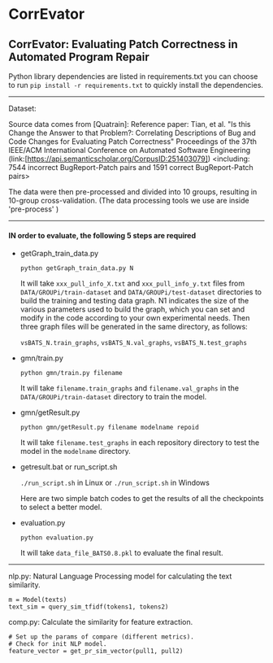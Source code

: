 # CorrEvator

## CorrEvator: Evaluating Patch Correctness in Automated Program Repair

Python library dependencies are listed in requirements.txt
you can choose to run `pip install -r requirements.txt` to quickly install the dependencies.

---
Dataset:

Source data comes from [Quatrain]: Reference paper: Tian, et al. "Is this Change the Answer to that Problem?: Correlating Descriptions of Bug and Code Changes for Evaluating Patch Correctness" 
Proceedings of the 37th IEEE/ACM International Conference on Automated Software Engineering (link:[https://api.semanticscholar.org/CorpusID:251403079])
<including: 7544 incorrect BugReport-Patch pairs and 1591 correct BugReport-Patch pairs>

The data were then pre-processed and divided into 10 groups, resulting in 10-group cross-validation. (The data processing tools we use are inside 'pre-process' )

---

#### **IN order to evaluate, the following 5 steps are required**

+ getGraph_train_data.py
    
    `python getGraph_train_data.py N`
    
    It will take `xxx_pull_info_X.txt` and `xxx_pull_info_y.txt` files from `DATA/GROUPi/train-dataset` and `DATA/GROUPi/test-dataset` directories to build the training and testing data graph. 
    N1 indicates the size of the various parameters used to build the graph, which you can set and modify in the code according to your own experimental needs.
    Then three graph files will be generated in the same directory, as follows:
   
    `vsBATS_N.train_graphs`, `vsBATS_N.val_graphs`, `vsBATS_N.test_graphs`


+ gmn/train.py  

    `python gmn/train.py filename`
    
    It will take `filename.train_graphs` and `filename.val_graphs` in the `DATA/GROUPi/train-dataset` directory to train the model.

     
+ gmn/getResult.py

     `python gmn/getResult.py filename modelname repoid`
    
    It will take `filename.test_graphs` in each repository directory to test the model in the `modelname` directory.


+ getresult.bat or run_script.sh

     `./run_script.sh` in Linux or `./run_script.sh` in Windows
   
    Here are two simple batch codes to get the results of all the checkpoints to select a better model.
    

+ evaluation.py

     `python evaluation.py`
  
    It will take `data_file_BATS0.8.pkl` to evaluate the final result.


---

nlp.py: Natural Language Processing model for calculating the text similarity.
```
m = Model(texts)
text_sim = query_sim_tfidf(tokens1, tokens2)
``` 

comp.py: Calculate the similarity for feature extraction.
``` 
# Set up the params of compare (different metrics).
# Check for init NLP model.
feature_vector = get_pr_sim_vector(pull1, pull2)
```



